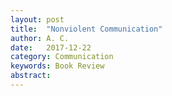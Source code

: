 ```yaml
---
layout: post
title:  "Nonviolent Communication"
author: A. C.
date:   2017-12-22
category: Communication
keywords: Book Review
abstract: 
---
```

